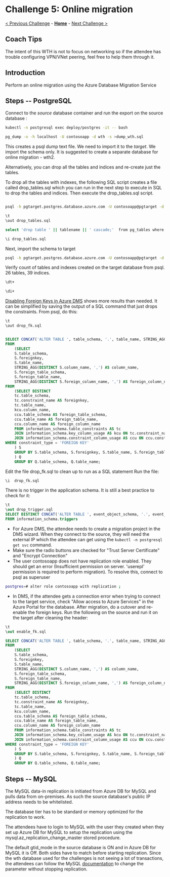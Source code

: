 # Challenge 5: Online migration

[< Previous Challenge](./04-offline-cutover-validation.md) - **[Home](./README.md)** - [Next Challenge >](./06-online-cutover-validation.md)

## Coach Tips

The intent of this WTH is not to focus on networking so if the attendee has trouble configuring VPN/VNet peering, feel free to help them through it. 

## Introduction

Perform an online migration using the Azure Database Migration Service

## Steps -- PostgreSQL

Connect to the *source* database container and run the export on the source database :

```bash
kubectl -n postgresql exec deploy/postgres -it -- bash

pg_dump -o -h localhost -U contosoapp -d wth -s >dump_wth.sql
```

This creates a psql dump text file. We need to import it to the *target*. We import the schema only. It is suggested to create a separate database for online migration - wth2. 

Alternatively, you can drop all the tables and indices and re-create just the tables.

To drop all the tables with indexes, the following SQL script creates a file called drop_tables.sql which you can run in the next step to execute in SQL to drop the tables and indices. Then execute the drop_tables.sql script.

```bash

psql -h pgtarget.postgres.database.azure.com -U contosoapp@pgtarget -d wth 

\t
\out drop_tables.sql

select 'drop table ' || tablename || ' cascade;'  from pg_tables where tableowner = 'contosoapp' and schemaname = 'public' ;

\i drop_tables.sql

```


Next, import the schema to target

```bash
psql -h pgtarget.postgres.database.azure.com -U contosoapp@pgtarget -d wth < dump_wth.sql
```

Verify count of tables and indexes created on the target database from psql. 26 tables, 39 indices.

```bash
\dt+

\di+

```

[Disabling Foreign Keys in Azure DMS](https://docs.microsoft.com/en-us/azure/dms/tutorial-postgresql-azure-postgresql-online-portal) shows more results than needed. It can be simplified by saving the output of a SQL command that just drops the constraints. From psql, do this:

```bash
\t
\out drop_fk.sql
```

```sql

SELECT CONCAT('ALTER TABLE ', table_schema, '.', table_name, STRING_AGG(DISTINCT CONCAT(' DROP CONSTRAINT ', foreignkey), ','), ';') as DropQuery
FROM
    (SELECT
    S.table_schema,
    S.foreignkey,
    S.table_name,
    STRING_AGG(DISTINCT S.column_name, ',') AS column_name,
    S.foreign_table_schema,
    S.foreign_table_name,
    STRING_AGG(DISTINCT S.foreign_column_name, ',') AS foreign_column_name
FROM
    (SELECT DISTINCT
    tc.table_schema,
    tc.constraint_name AS foreignkey,
    tc.table_name,
    kcu.column_name,
    ccu.table_schema AS foreign_table_schema,
    ccu.table_name AS foreign_table_name,
    ccu.column_name AS foreign_column_name
    FROM information_schema.table_constraints AS tc
    JOIN information_schema.key_column_usage AS kcu ON tc.constraint_name = kcu.constraint_name AND tc.table_schema = kcu.table_schema
    JOIN information_schema.constraint_column_usage AS ccu ON ccu.constraint_name = tc.constraint_name AND ccu.table_schema = tc.table_schema
WHERE constraint_type = 'FOREIGN KEY'
    ) S
    GROUP BY S.table_schema, S.foreignkey, S.table_name, S.foreign_table_schema, S.foreign_table_name
    ) Q
    GROUP BY Q.table_schema, Q.table_name;

```

Edit the file drop_fk.sql to clean up to run as a SQL statement
Run the file:

```bash
\i  drop_fk.sql
```

There is no trigger in the application schema. It is still a best practice to check for it:

```sql
\t
\out drop_trigger.sql
SELECT DISTINCT CONCAT('ALTER TABLE ', event_object_schema, '.', event_object_table, ' DISABLE TRIGGER ', trigger_name, ';')
FROM information_schema.triggers
```

* For Azure DMS, the attendee needs to create a migration project in the DMS wizard. When they connect to the source, they will need the external IP which the attendee can get using the `kubectl -n postgresql get svc` command. 
* Make sure the radio buttons are checked for "Trust Server Certificate" and "Encrypt Connection"
* The user contosoapp does not have replication role enabled. They should get an error (Insufficient permission on server. 'userepl' permission is required to perform migration). To resolve this, connect to psql as superuser

```bash 
postgres=# alter role contosoapp with replication ;
```

* In DMS, if the attendee gets a connection error when trying to connect to the target service, check "Allow access to Azure Services" in the Azure Portal for the database. After migration, do a cutover and re-enable the foreign keys. Run the following on the source and run it on the target after cleaning the header:

```sql
\t
\out enable_fk.sql

SELECT CONCAT('ALTER TABLE ', table_schema, '.', table_name, STRING_AGG(DISTINCT CONCAT(' ADD CONSTRAINT ', foreignkey, ' FOREIGN KEY (', column_name, ')', ' REFERENCES ', foreign_table_schema, '.', foreign_table_name, '(', foreign_column_name, ')' ), ','), ';') as AddQuery
FROM
    (SELECT
    S.table_schema,
    S.foreignkey,
    S.table_name,
    STRING_AGG(DISTINCT S.column_name, ',') AS column_name,
    S.foreign_table_schema,
    S.foreign_table_name,
    STRING_AGG(DISTINCT S.foreign_column_name, ',') AS foreign_column_name
FROM
    (SELECT DISTINCT
    tc.table_schema,
    tc.constraint_name AS foreignkey,
    tc.table_name,
    kcu.column_name,
    ccu.table_schema AS foreign_table_schema,
    ccu.table_name AS foreign_table_name,
    ccu.column_name AS foreign_column_name
    FROM information_schema.table_constraints AS tc
    JOIN information_schema.key_column_usage AS kcu ON tc.constraint_name = kcu.constraint_name AND tc.table_schema = kcu.table_schema
    JOIN information_schema.constraint_column_usage AS ccu ON ccu.constraint_name = tc.constraint_name AND ccu.table_schema = tc.table_schema
WHERE constraint_type = 'FOREIGN KEY'
    ) S
    GROUP BY S.table_schema, S.foreignkey, S.table_name, S.foreign_table_schema, S.foreign_table_name
    ) Q
    GROUP BY Q.table_schema, Q.table_name;
```


## Steps -- MySQL

The MySQL data-in replication is initiated from Azure DB for MySQL and pulls data from on-premises. As such the source database's public IP address needs to be whitelisted. 

The database tier has to be standard or memory optimized for the replication to work.

The attendees have to login to MySQL with the user they created when they set up Azure DB for MySQL to setup the replication using the mysql.az_replication_change_master stored procedure. 

The default gtid_mode in the source database is ON and in Azure DB for MySQL it is Off. Both sides have to match before starting replication.
Since the wth database used for the challenges is not seeing a lot of transactions, the attendees can follow the MySQL [documentation](https://dev.mysql.com/doc/refman/5.7/en/replication-mode-change-online-disable-gtids.html) to change the parameter without stopping replication.





